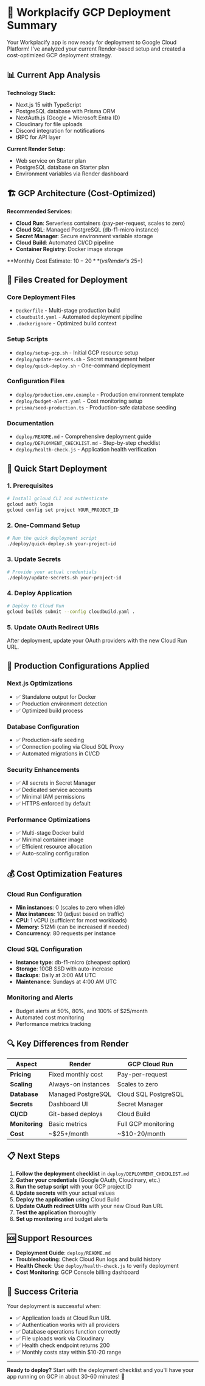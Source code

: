 # 🚀 Workplacify GCP Deployment Summary

Your Workplacify app is now ready for deployment to Google Cloud Platform! I've analyzed your current Render-based setup and created a cost-optimized GCP deployment strategy.

## 📊 Current App Analysis

**Technology Stack:**
- Next.js 15 with TypeScript
- PostgreSQL database with Prisma ORM
- NextAuth.js (Google + Microsoft Entra ID)
- Cloudinary for file uploads
- Discord integration for notifications
- tRPC for API layer

**Current Render Setup:**
- Web service on Starter plan
- PostgreSQL database on Starter plan
- Environment variables via Render dashboard

## 🏗️ GCP Architecture (Cost-Optimized)

**Recommended Services:**
- **Cloud Run**: Serverless containers (pay-per-request, scales to zero)
- **Cloud SQL**: Managed PostgreSQL (db-f1-micro instance)
- **Secret Manager**: Secure environment variable storage
- **Cloud Build**: Automated CI/CD pipeline
- **Container Registry**: Docker image storage

**Monthly Cost Estimate: $10-20** (vs Render's ~$25+)

## 📁 Files Created for Deployment

### Core Deployment Files
- `Dockerfile` - Multi-stage production build
- `cloudbuild.yaml` - Automated deployment pipeline
- `.dockerignore` - Optimized build context

### Setup Scripts
- `deploy/setup-gcp.sh` - Initial GCP resource setup
- `deploy/update-secrets.sh` - Secret management helper
- `deploy/quick-deploy.sh` - One-command deployment

### Configuration Files
- `deploy/production.env.example` - Production environment template
- `deploy/budget-alert.yaml` - Cost monitoring setup
- `prisma/seed-production.ts` - Production-safe database seeding

### Documentation
- `deploy/README.md` - Comprehensive deployment guide
- `deploy/DEPLOYMENT_CHECKLIST.md` - Step-by-step checklist
- `deploy/health-check.js` - Application health verification

## 🚀 Quick Start Deployment

### 1. Prerequisites
```bash
# Install gcloud CLI and authenticate
gcloud auth login
gcloud config set project YOUR_PROJECT_ID
```

### 2. One-Command Setup
```bash
# Run the quick deployment script
./deploy/quick-deploy.sh your-project-id
```

### 3. Update Secrets
```bash
# Provide your actual credentials
./deploy/update-secrets.sh your-project-id
```

### 4. Deploy Application
```bash
# Deploy to Cloud Run
gcloud builds submit --config cloudbuild.yaml .
```

### 5. Update OAuth Redirect URIs
After deployment, update your OAuth providers with the new Cloud Run URL.

## 🔧 Production Configurations Applied

### Next.js Optimizations
- ✅ Standalone output for Docker
- ✅ Production environment detection
- ✅ Optimized build process

### Database Configuration
- ✅ Production-safe seeding
- ✅ Connection pooling via Cloud SQL Proxy
- ✅ Automated migrations in CI/CD

### Security Enhancements
- ✅ All secrets in Secret Manager
- ✅ Dedicated service accounts
- ✅ Minimal IAM permissions
- ✅ HTTPS enforced by default

### Performance Optimizations
- ✅ Multi-stage Docker build
- ✅ Minimal container image
- ✅ Efficient resource allocation
- ✅ Auto-scaling configuration

## 💰 Cost Optimization Features

### Cloud Run Configuration
- **Min instances**: 0 (scales to zero when idle)
- **Max instances**: 10 (adjust based on traffic)
- **CPU**: 1 vCPU (sufficient for most workloads)
- **Memory**: 512Mi (can be increased if needed)
- **Concurrency**: 80 requests per instance

### Cloud SQL Configuration
- **Instance type**: db-f1-micro (cheapest option)
- **Storage**: 10GB SSD with auto-increase
- **Backups**: Daily at 3:00 AM UTC
- **Maintenance**: Sundays at 4:00 AM UTC

### Monitoring and Alerts
- Budget alerts at 50%, 80%, and 100% of $25/month
- Automated cost monitoring
- Performance metrics tracking

## 🔍 Key Differences from Render

| Aspect | Render | GCP Cloud Run |
|--------|--------|---------------|
| **Pricing** | Fixed monthly cost | Pay-per-request |
| **Scaling** | Always-on instances | Scales to zero |
| **Database** | Managed PostgreSQL | Cloud SQL PostgreSQL |
| **Secrets** | Dashboard UI | Secret Manager |
| **CI/CD** | Git-based deploys | Cloud Build |
| **Monitoring** | Basic metrics | Full GCP monitoring |
| **Cost** | ~$25+/month | ~$10-20/month |

## 📋 Next Steps

1. **Follow the deployment checklist** in `deploy/DEPLOYMENT_CHECKLIST.md`
2. **Gather your credentials** (Google OAuth, Cloudinary, etc.)
3. **Run the setup script** with your GCP project ID
4. **Update secrets** with your actual values
5. **Deploy the application** using Cloud Build
6. **Update OAuth redirect URIs** with your new Cloud Run URL
7. **Test the application** thoroughly
8. **Set up monitoring** and budget alerts

## 🆘 Support Resources

- **Deployment Guide**: `deploy/README.md`
- **Troubleshooting**: Check Cloud Run logs and build history
- **Health Check**: Use `deploy/health-check.js` to verify deployment
- **Cost Monitoring**: GCP Console billing dashboard

## 🎯 Success Criteria

Your deployment is successful when:
- ✅ Application loads at Cloud Run URL
- ✅ Authentication works with all providers
- ✅ Database operations function correctly
- ✅ File uploads work via Cloudinary
- ✅ Health check endpoint returns 200
- ✅ Monthly costs stay within $10-20 range

---

**Ready to deploy?** Start with the deployment checklist and you'll have your app running on GCP in about 30-60 minutes! 🚀